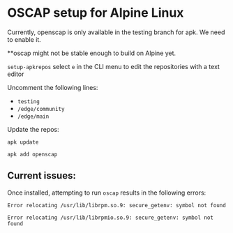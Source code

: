 # OSCAP setup for Alpine Linux

Currently, openscap is only available in the testing branch for apk. We need to enable it.

**oscap might not be stable enough to build on Alpine yet.

`setup-apkrepos`
select `e` in the CLI menu to edit the repositories with a text editor

Uncomment the following lines:
- `testing`
- `/edge/community`
- `/edge/main`

Update the repos:

`apk update`

`apk add openscap`


## Current issues:

Once installed, attempting to run `oscap` results in the following errors: 

`Error relocating /usr/lib/librpm.so.9: secure_getenv: symbol not found`

`Error relocating /usr/lib/librpmio.so.9: secure_getenv: symbol not found`